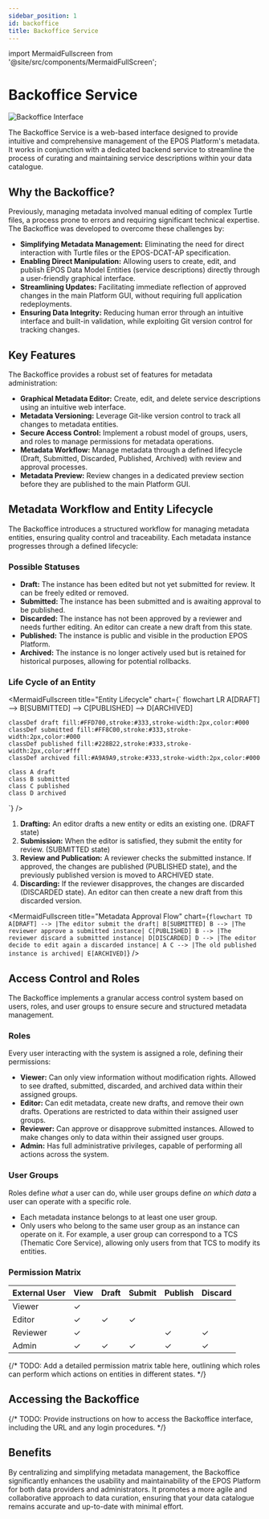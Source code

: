 ```yaml
---
sidebar_position: 1
id: backoffice
title: Backoffice Service
---
```


import MermaidFullscreen from '@site/src/components/MermaidFullScreen';

# Backoffice Service

![Backoffice Interface](/img/backoffice.png)

The Backoffice Service is a web-based interface designed to provide intuitive and comprehensive management of the EPOS Platform's metadata. It works in conjunction with a dedicated backend service to streamline the process of curating and maintaining service descriptions within your data catalogue.

## Why the Backoffice?

Previously, managing metadata involved manual editing of complex Turtle files, a process prone to errors and requiring significant technical expertise. The Backoffice was developed to overcome these challenges by:

*   **Simplifying Metadata Management:** Eliminating the need for direct interaction with Turtle files or the EPOS-DCAT-AP specification.
*   **Enabling Direct Manipulation:** Allowing users to create, edit, and publish EPOS Data Model Entities (service descriptions) directly through a user-friendly graphical interface.
*   **Streamlining Updates:** Facilitating immediate reflection of approved changes in the main Platform GUI, without requiring full application redeployments.
*   **Ensuring Data Integrity:** Reducing human error through an intuitive interface and built-in validation, while exploiting Git version control for tracking changes.

## Key Features

The Backoffice provides a robust set of features for metadata administration:

*   **Graphical Metadata Editor:** Create, edit, and delete service descriptions using an intuitive web interface.
*   **Metadata Versioning:** Leverage Git-like version control to track all changes to metadata entities.
*   **Secure Access Control:** Implement a robust model of groups, users, and roles to manage permissions for metadata operations.
*   **Metadata Workflow:** Manage metadata through a defined lifecycle (Draft, Submitted, Discarded, Published, Archived) with review and approval processes.
*   **Metadata Preview:** Review changes in a dedicated preview section before they are published to the main Platform GUI.

## Metadata Workflow and Entity Lifecycle

The Backoffice introduces a structured workflow for managing metadata entities, ensuring quality control and traceability. Each metadata instance progresses through a defined lifecycle:

### Possible Statuses

*   **Draft:** The instance has been edited but not yet submitted for review. It can be freely edited or removed.
*   **Submitted:** The instance has been submitted and is awaiting approval to be published.
*   **Discarded:** The instance has not been approved by a reviewer and needs further editing. An editor can create a new draft from this state.
*   **Published:** The instance is public and visible in the production EPOS Platform.
*   **Archived:** The instance is no longer actively used but is retained for historical purposes, allowing for potential rollbacks.

### Life Cycle of an Entity

<MermaidFullscreen
title="Entity Lifecycle"
chart={`
flowchart LR
    A[DRAFT] --> B[SUBMITTED] --> C[PUBLISHED] --> D[ARCHIVED]
    
    classDef draft fill:#FFD700,stroke:#333,stroke-width:2px,color:#000
    classDef submitted fill:#FF8C00,stroke:#333,stroke-width:2px,color:#000
    classDef published fill:#228B22,stroke:#333,stroke-width:2px,color:#fff
    classDef archived fill:#A9A9A9,stroke:#333,stroke-width:2px,color:#000
    
    class A draft
    class B submitted
    class C published
    class D archived
`}
/>

1.  **Drafting:** An editor drafts a new entity or edits an existing one. (DRAFT state)
2.  **Submission:** When the editor is satisfied, they submit the entity for review. (SUBMITTED state)
3.  **Review and Publication:** A reviewer checks the submitted instance. If approved, the changes are published (PUBLISHED state), and the previously published version is moved to ARCHIVED state.
4.  **Discarding:** If the reviewer disapproves, the changes are discarded (DISCARDED state). An editor can then create a new draft from this discarded version.

<MermaidFullscreen
title="Metadata Approval Flow"
chart={`
flowchart TD
    A[DRAFT] --> |The editor submit the draft| B[SUBMITTED]
    B --> |The reviewer approve a submitted instance| C[PUBLISHED]
    B --> |The reviewer discard a submitted instance| D[DISCARDED]
    D --> |The editor decide to edit again a discarded instance| A
    C --> |The old published instance is archived| E[ARCHIVED]
`}
/>

## Access Control and Roles

The Backoffice implements a granular access control system based on users, roles, and user groups to ensure secure and structured metadata management.

### Roles

Every user interacting with the system is assigned a role, defining their permissions:

*   **Viewer:** Can only view information without modification rights. Allowed to see drafted, submitted, discarded, and archived data within their assigned groups.
*   **Editor:** Can edit metadata, create new drafts, and remove their own drafts. Operations are restricted to data within their assigned user groups.
*   **Reviewer:** Can approve or disapprove submitted instances. Allowed to make changes only to data within their assigned user groups.
*   **Admin:** Has full administrative privileges, capable of performing all actions across the system.

### User Groups

Roles define *what* a user can do, while user groups define *on which data* a user can operate with a specific role.

*   Each metadata instance belongs to at least one user group.
*   Only users who belong to the same user group as an instance can operate on it. For example, a user group can correspond to a TCS (Thematic Core Service), allowing only users from that TCS to modify its entities.

### Permission Matrix

| External User | View | Draft | Submit | Publish | Discard |
|---------------|------|-------|--------|---------|---------|
| Viewer        | ✓ |   |        |         |         |
| Editor        | ✓ | ✓ | ✓      |         |         |
| Reviewer      | ✓ |   |        | ✓       | ✓       |
| Admin         | ✓ | ✓ | ✓      | ✓       | ✓       |

{/* TODO: Add a detailed permission matrix table here, outlining which roles can perform which actions on entities in different states. */}

## Accessing the Backoffice

{/* TODO: Provide instructions on how to access the Backoffice interface, including the URL and any login procedures. */}

## Benefits

By centralizing and simplifying metadata management, the Backoffice significantly enhances the usability and maintainability of the EPOS Platform for both data providers and administrators. It promotes a more agile and collaborative approach to data curation, ensuring that your data catalogue remains accurate and up-to-date with minimal effort.
